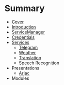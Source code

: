 # Summary

* [Cover](README.md)
* [Introduction](documentation/Introduction.md)
* [ServiceManager](documentation/services/ServiceManager.md)
* [Credentials](Credentials.md)
* [Services](documentation/Services.md)
   * [Telegram](documentation/services/Telegram.md)
   * [Weather](documentation/Weather.md)
   * [Translation](documentation/Translation.md)
   * Speech Recognition
* Presentations
   * [Arjac](documentation/Arjac.md)
* Modules


